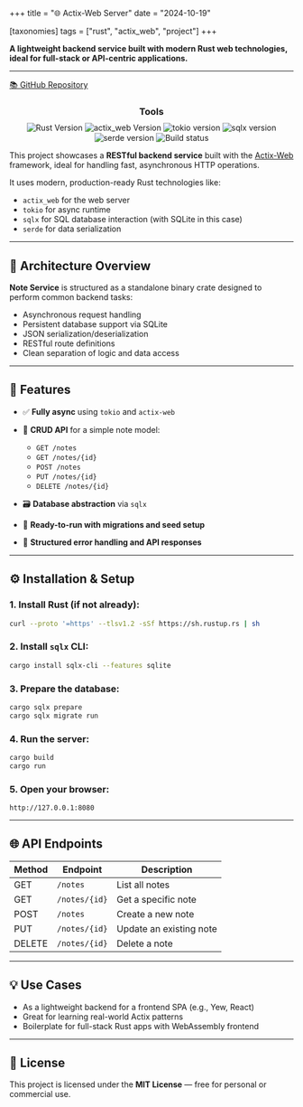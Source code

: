+++
title = "🌐 Actix-Web Server"
date = "2024-10-19"

[taxonomies]
tags = ["rust", "actix_web", "project"]
+++

**A lightweight backend service built with modern Rust web technologies, ideal for full-stack or API-centric applications.**

<!-- more -->

---

[📚 GitHub Repository](https://github.com/maltsev-dev/raw_web_server)
<h3 style="text-align:center; margin-bottom:8px;">Tools</h3>
<p align="center" style="margin:0; padding:0;">
  <img style="display:inline-block; vertical-align:middle;"
       src="https://img.shields.io/badge/rust-1.83.0%20-green" alt="Rust Version"/>
  <img style="display:inline-block; vertical-align:middle;"
       src="https://img.shields.io/badge/actix_web-4.0%20-orange" alt="actix_web Version"/>
  <img style="display:inline-block; vertical-align:middle;"
       src="https://img.shields.io/badge/tokio-1.0%20-orange" alt="tokio version"/>
  <img style="display:inline-block; vertical-align:middle;"
       src="https://img.shields.io/badge/sqlx-0.8.2%20-blue" alt="sqlx version"/>
  <img style="display:inline-block; vertical-align:middle;"
       src="https://img.shields.io/badge/serde-1.0%20-blue" alt="serde version"/>
  <img style="display:inline-block; vertical-align:middle;"
       src="https://github.com/chemyl/note_service/actions/workflows/rust.yml/badge.svg" alt="Build status"/>
</p>

This project showcases a **RESTful backend service** built with the [Actix-Web](https://crates.io/crates/actix-web) framework, ideal for handling fast, asynchronous HTTP operations.

It uses modern, production-ready Rust technologies like:

* `actix_web` for the web server
* `tokio` for async runtime
* `sqlx` for SQL database interaction (with SQLite in this case)
* `serde` for data serialization

---

## 🔧 Architecture Overview

**Note Service** is structured as a standalone binary crate designed to perform common backend tasks:

* Asynchronous request handling
* Persistent database support via SQLite
* JSON serialization/deserialization
* RESTful route definitions
* Clean separation of logic and data access

---

## 🚀 Features

* ✅ **Fully async** using `tokio` and `actix-web`
* 📄 **CRUD API** for a simple note model:

  * `GET /notes`
  * `GET /notes/{id}`
  * `POST /notes`
  * `PUT /notes/{id}`
  * `DELETE /notes/{id}`
* 🗃️ **Database abstraction** via `sqlx`
* 🧪 **Ready-to-run with migrations and seed setup**
* 🧼 **Structured error handling and API responses**

---

## ⚙️ Installation & Setup

### 1. Install Rust (if not already):

```bash
curl --proto '=https' --tlsv1.2 -sSf https://sh.rustup.rs | sh
```

### 2. Install `sqlx` CLI:

```bash
cargo install sqlx-cli --features sqlite
```

### 3. Prepare the database:

```bash
cargo sqlx prepare
cargo sqlx migrate run
```

### 4. Run the server:

```bash
cargo build
cargo run
```

### 5. Open your browser:

```
http://127.0.0.1:8080
```

---

## 🌐 API Endpoints

| Method | Endpoint      | Description             |
| ------ | ------------- | ----------------------- |
| GET    | `/notes`      | List all notes          |
| GET    | `/notes/{id}` | Get a specific note     |
| POST   | `/notes`      | Create a new note       |
| PUT    | `/notes/{id}` | Update an existing note |
| DELETE | `/notes/{id}` | Delete a note           |

---

## 💡 Use Cases

* As a lightweight backend for a frontend SPA (e.g., Yew, React)
* Great for learning real-world Actix patterns
* Boilerplate for full-stack Rust apps with WebAssembly frontend

---

## 📄 License

This project is licensed under the **MIT License** — free for personal or commercial use.